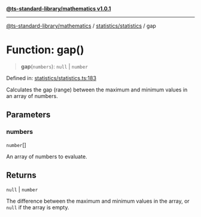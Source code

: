 [**@ts-standard-library/mathematics v1.0.1**](../../../README.md)

***

[@ts-standard-library/mathematics](../../../README.md) / [statistics/statistics](../README.md) / gap

# Function: gap()

> **gap**(`numbers`): `null` \| `number`

Defined in: [statistics/statistics.ts:183](https://github.com/gabaudette/ts-stdlib/blob/7333da76bc775fbabd0907ad8519b912cfc2fe26/packages/mathematics/src/statistics/statistics.ts#L183)

Calculates the gap (range) between the maximum and minimum values in an array of numbers.

## Parameters

### numbers

`number`[]

An array of numbers to evaluate.

## Returns

`null` \| `number`

The difference between the maximum and minimum values in the array,
         or `null` if the array is empty.
